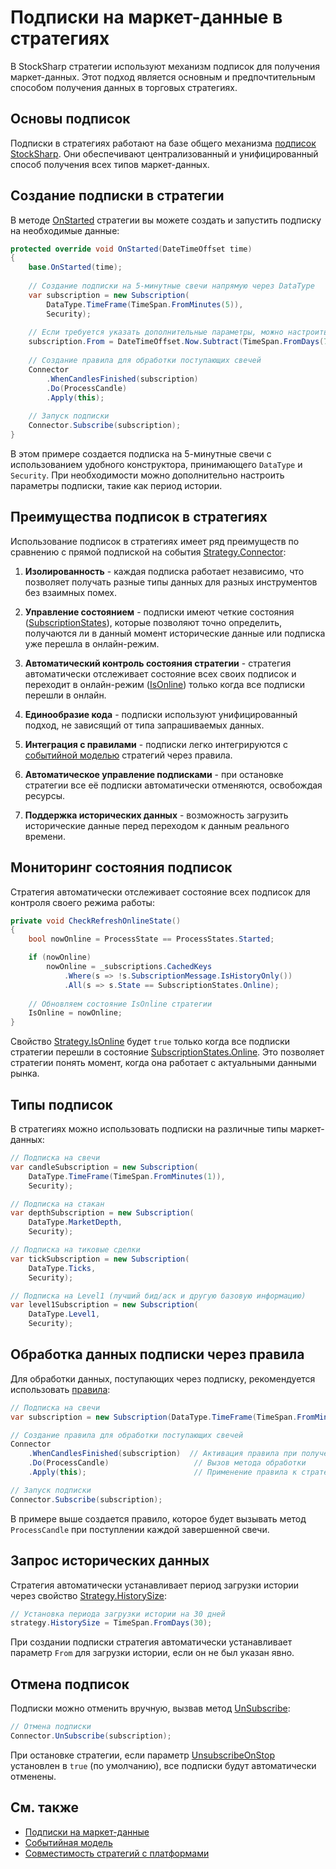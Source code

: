 # Подписки на маркет-данные в стратегиях

В StockSharp стратегии используют механизм подписок для получения маркет-данных. Этот подход является основным и предпочтительным способом получения данных в торговых стратегиях.

## Основы подписок

Подписки в стратегиях работают на базе общего механизма [подписок StockSharp](../market_data/subscriptions.md). Они обеспечивают централизованный и унифицированный способ получения всех типов маркет-данных.

## Создание подписки в стратегии

В методе [OnStarted](xref:StockSharp.Algo.Strategies.Strategy.OnStarted(System.DateTimeOffset)) стратегии вы можете создать и запустить подписку на необходимые данные:

```cs
protected override void OnStarted(DateTimeOffset time)
{
    base.OnStarted(time);
    
    // Создание подписки на 5-минутные свечи напрямую через DataType
    var subscription = new Subscription(
        DataType.TimeFrame(TimeSpan.FromMinutes(5)),
        Security);
    
    // Если требуется указать дополнительные параметры, можно настроить подписку
    subscription.From = DateTimeOffset.Now.Subtract(TimeSpan.FromDays(7));
    
    // Создание правила для обработки поступающих свечей
    Connector
        .WhenCandlesFinished(subscription)
        .Do(ProcessCandle)
        .Apply(this);
    
    // Запуск подписки
    Connector.Subscribe(subscription);
}
```

В этом примере создается подписка на 5-минутные свечи с использованием удобного конструктора, принимающего `DataType` и `Security`. При необходимости можно дополнительно настроить параметры подписки, такие как период истории.

## Преимущества подписок в стратегиях

Использование подписок в стратегиях имеет ряд преимуществ по сравнению с прямой подпиской на события [Strategy.Connector](xref:StockSharp.Algo.Strategies.Strategy.Connector):

1. **Изолированность** - каждая подписка работает независимо, что позволяет получать разные типы данных для разных инструментов без взаимных помех.

2. **Управление состоянием** - подписки имеют четкие состояния ([SubscriptionStates](xref:StockSharp.Messages.SubscriptionStates)), которые позволяют точно определить, получаются ли в данный момент исторические данные или подписка уже перешла в онлайн-режим.

3. **Автоматический контроль состояния стратегии** - стратегия автоматически отслеживает состояние всех своих подписок и переходит в онлайн-режим ([IsOnline](xref:StockSharp.Algo.Strategies.Strategy.IsOnline)) только когда все подписки перешли в онлайн.

4. **Единообразие кода** - подписки используют унифицированный подход, не зависящий от типа запрашиваемых данных.

5. **Интеграция с правилами** - подписки легко интегрируются с [событийной моделью](event_model.md) стратегий через правила.

6. **Автоматическое управление подписками** - при остановке стратегии все её подписки автоматически отменяются, освобождая ресурсы.

7. **Поддержка исторических данных** - возможность загрузить исторические данные перед переходом к данным реального времени.

## Мониторинг состояния подписок

Стратегия автоматически отслеживает состояние всех подписок для контроля своего режима работы:

```cs
private void CheckRefreshOnlineState()
{
    bool nowOnline = ProcessState == ProcessStates.Started;

    if (nowOnline)
        nowOnline = _subscriptions.CachedKeys
            .Where(s => !s.SubscriptionMessage.IsHistoryOnly())
            .All(s => s.State == SubscriptionStates.Online);
    
    // Обновляем состояние IsOnline стратегии
    IsOnline = nowOnline;
}
```

Свойство [Strategy.IsOnline](xref:StockSharp.Algo.Strategies.Strategy.IsOnline) будет `true` только когда все подписки стратегии перешли в состояние [SubscriptionStates.Online](xref:StockSharp.Messages.SubscriptionStates.Online). Это позволяет стратегии понять момент, когда она работает с актуальными данными рынка.

## Типы подписок

В стратегиях можно использовать подписки на различные типы маркет-данных:

```cs
// Подписка на свечи
var candleSubscription = new Subscription(
    DataType.TimeFrame(TimeSpan.FromMinutes(1)),
    Security);

// Подписка на стакан
var depthSubscription = new Subscription(
    DataType.MarketDepth,
    Security);

// Подписка на тиковые сделки
var tickSubscription = new Subscription(
    DataType.Ticks,
    Security);

// Подписка на Level1 (лучший бид/аск и другую базовую информацию)
var level1Subscription = new Subscription(
    DataType.Level1,
    Security);
```

## Обработка данных подписки через правила

Для обработки данных, поступающих через подписку, рекомендуется использовать [правила](event_model.md):

```cs
// Подписка на свечи
var subscription = new Subscription(DataType.TimeFrame(TimeSpan.FromMinutes(5)), Security);

// Создание правила для обработки поступающих свечей
Connector
    .WhenCandlesFinished(subscription)  // Активация правила при получении завершенной свечи
    .Do(ProcessCandle)                   // Вызов метода обработки
    .Apply(this);                        // Применение правила к стратегии

// Запуск подписки
Connector.Subscribe(subscription);
```

В примере выше создается правило, которое будет вызывать метод `ProcessCandle` при поступлении каждой завершенной свечи.

## Запрос исторических данных

Стратегия автоматически устанавливает период загрузки истории через свойство [Strategy.HistorySize](xref:StockSharp.Algo.Strategies.Strategy.HistorySize):

```cs
// Установка периода загрузки истории на 30 дней
strategy.HistorySize = TimeSpan.FromDays(30);
```

При создании подписки стратегия автоматически устанавливает параметр `From` для загрузки истории, если он не был указан явно.

## Отмена подписок

Подписки можно отменить вручную, вызвав метод [UnSubscribe](xref:StockSharp.BusinessEntities.ISubscriptionProvider.UnSubscribe(StockSharp.BusinessEntities.Subscription)):

```cs
// Отмена подписки
Connector.UnSubscribe(subscription);
```

При остановке стратегии, если параметр [UnsubscribeOnStop](xref:StockSharp.Algo.Strategies.Strategy.UnsubscribeOnStop) установлен в `true` (по умолчанию), все подписки будут автоматически отменены.

## См. также

- [Подписки на маркет-данные](../market_data/subscriptions.md)
- [Событийная модель](event_model.md)
- [Совместимость стратегий с платформами](compatibility.md)

